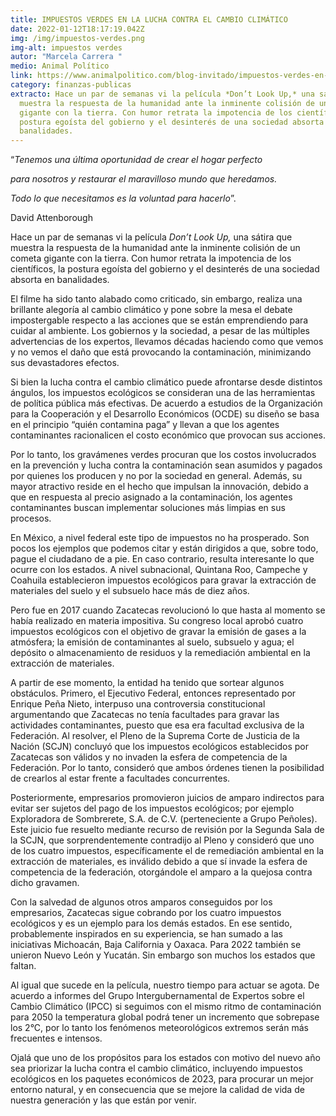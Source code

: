 ```yaml
---
title: IMPUESTOS VERDES EN LA LUCHA CONTRA EL CAMBIO CLIMÁTICO
date: 2022-01-12T18:17:19.042Z
img: /img/impuestos-verdes.png
img-alt: impuestos verdes
autor: "Marcela Carrera "
medio: Animal Político
link: https://www.animalpolitico.com/blog-invitado/impuestos-verdes-en-la-lucha-contra-el-cambio-climatico/
category: finanzas-publicas
extracto: Hace un par de semanas vi la película *Don’t Look Up,* una sátira que
  muestra la respuesta de la humanidad ante la inminente colisión de un cometa
  gigante con la tierra. Con humor retrata la impotencia de los científicos, la
  postura egoísta del gobierno y el desinterés de una sociedad absorta en
  banalidades.
---
```

<!--StartFragment-->

“*Tenemos una última oportunidad de crear el hogar perfecto*

*para nosotros y restaurar el maravilloso mundo que heredamos.*

*Todo lo que necesitamos es la voluntad para hacerlo*”.

David Attenborough

Hace un par de semanas vi la película *Don’t Look Up,* una sátira que muestra la respuesta de la humanidad ante la inminente colisión de un cometa gigante con la tierra. Con humor retrata la impotencia de los científicos, la postura egoísta del gobierno y el desinterés de una sociedad absorta en banalidades.

El filme ha sido tanto alabado como criticado, sin embargo, realiza una brillante alegoría al cambio climático y pone sobre la mesa el debate impostergable respecto a las acciones que se están emprendiendo para cuidar al ambiente. Los gobiernos y la sociedad, a pesar de las múltiples advertencias de los expertos, llevamos décadas haciendo como que vemos y no vemos el daño que está provocando la contaminación, minimizando sus devastadores efectos.

Si bien la lucha contra el cambio climático puede afrontarse desde distintos ángulos, los impuestos ecológicos se consideran una de las herramientas de política pública más efectivas. De acuerdo a estudios de la Organización para la Cooperación y el Desarrollo Económicos (OCDE) su diseño se basa en el principio “quién contamina paga” y llevan a que los agentes contaminantes racionalicen el costo económico que provocan sus acciones.

Por lo tanto, los gravámenes verdes procuran que los costos involucrados en la prevención y lucha contra la contaminación sean asumidos y pagados por quienes los producen y no por la sociedad en general. Además, su mayor atractivo reside en el hecho que impulsan la innovación, debido a que en respuesta al precio asignado a la contaminación, los agentes contaminantes buscan implementar soluciones más limpias en sus procesos.

En México, a nivel federal este tipo de impuestos no ha prosperado. Son pocos los ejemplos que podemos citar y están dirigidos a que, sobre todo, pague el ciudadano de a pie. En caso contrario, resulta interesante lo que ocurre con los estados. A nivel subnacional, Quintana Roo, Campeche y Coahuila establecieron impuestos ecológicos para gravar la extracción de materiales del suelo y el subsuelo hace más de diez años.

Pero fue en 2017 cuando Zacatecas revolucionó lo que hasta al momento se había realizado en materia impositiva. Su congreso local aprobó cuatro impuestos ecológicos con el objetivo de gravar la emisión de gases a la atmósfera; la emisión de contaminantes al suelo, subsuelo y agua; el depósito o almacenamiento de residuos y la remediación ambiental en la extracción de materiales.

A partir de ese momento, la entidad ha tenido que sortear algunos obstáculos. Primero, el Ejecutivo Federal, entonces representado por Enrique Peña Nieto, interpuso una controversia constitucional argumentando que Zacatecas no tenía facultades para gravar las actividades contaminantes, puesto que esa era facultad exclusiva de la Federación. Al resolver, el Pleno de la Suprema Corte de Justicia de la Nación (SCJN) concluyó que los impuestos ecológicos establecidos por Zacatecas son válidos y no invaden la esfera de competencia de la Federación. Por lo tanto, consideró que ambos órdenes tienen la posibilidad de crearlos al estar frente a facultades concurrentes.

Posteriormente, empresarios promovieron juicios de amparo indirectos para evitar ser sujetos del pago de los impuestos ecológicos; por ejemplo Exploradora de Sombrerete, S.A. de C.V. (perteneciente a Grupo Peñoles). Este juicio fue resuelto mediante recurso de revisión por la Segunda Sala de la SCJN, que sorprendentemente contradijo al Pleno y consideró que uno de los cuatro impuestos, específicamente el de remediación ambiental en la extracción de materiales, es inválido debido a que sí invade la esfera de competencia de la federación, otorgándole el amparo a la quejosa contra dicho gravamen.

Con la salvedad de algunos otros amparos conseguidos por los empresarios, Zacatecas sigue cobrando por los cuatro impuestos ecológicos y es un ejemplo para los demás estados. En ese sentido, probablemente inspirados en su experiencia, se han sumado a las iniciativas Michoacán, Baja California y Oaxaca. Para 2022 también se unieron Nuevo León y Yucatán. Sin embargo son muchos los estados que faltan.

Al igual que sucede en la película, nuestro tiempo para actuar se agota. De acuerdo a informes del Grupo Intergubernamental de Expertos sobre el Cambio Climático (IPCC) si seguimos con el mismo ritmo de contaminación para 2050 la temperatura global podrá tener un incremento que sobrepase los 2°C, por lo tanto los fenómenos meteorológicos extremos serán más frecuentes e intensos.

Ojalá que uno de los propósitos para los estados con motivo del nuevo año sea priorizar la lucha contra el cambio climático, incluyendo impuestos ecológicos en los paquetes económicos de 2023, para procurar un mejor entorno natural, y en consecuencia que se mejore la calidad de vida de nuestra generación y las que están por venir.

<!--EndFragment-->